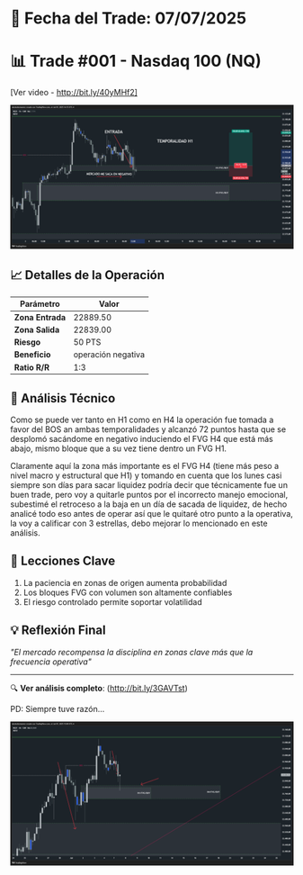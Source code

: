 # 📅 Fecha del Trade: 07/07/2025
# 📊 Trade #001 - Nasdaq 100 (NQ)

[Ver video - http://bit.ly/40yMHf2]

![Gráfico del Trade](trade_001-2.png)

## 📈 Detalles de la Operación
| Parámetro       | Valor               |
|----------------|---------------------|
| **Zona Entrada** | 22889.50 |
| **Zona Salida**  | 22839.00 |
| **Riesgo**       | 50 PTS  |
| **Beneficio**    | operación negativa |
| **Ratio R/R**    | 1:3             |

## 🎯 Análisis Técnico

Como se puede ver tanto en H1 como en H4 la operación fue tomada a favor del BOS an ambas temporalidades y alcanzó 72 puntos hasta que se desplomó sacándome en negativo induciendo el FVG H4 que está más abajo, mismo bloque que a su vez tiene dentro un FVG H1. 

Claramente aquí la zona más importante es el FVG H4 (tiene más peso a nivel macro y estructural que H1) y tomando en cuenta que los lunes casi siempre son días para sacar liquidez podría decir que técnicamente fue un buen trade, pero voy a quitarle puntos por el incorrecto manejo emocional, subestimé el retroceso a la baja en un día de sacada de liquidez, de hecho analicé todo eso antes de operar así que le quitaré otro punto a la operativa, la voy a calificar con 3 estrellas, debo mejorar lo mencionado en este análisis.

## 📌 Lecciones Clave
1. La paciencia en zonas de origen aumenta probabilidad
2. Los bloques FVG con volumen son altamente confiables
3. El riesgo controlado permite soportar volatilidad

## 💡 Reflexión Final
*"El mercado recompensa la disciplina en zonas clave más que la frecuencia operativa"*

---

🔍 **Ver análisis completo**: (http://bit.ly/3GAVTst)

PD: Siempre tuve razón... 

![Gráfico del Trade](trade_001-3.png)
